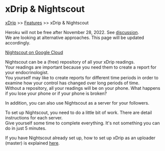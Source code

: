 # xDrip & Nightscout  
[xDrip](../README.md) >> [Features](./Features_page) >> xDrip & Nightscout  
  
Heroku will not be free after November 28, 2022.  See [discussion](https://github.com/NightscoutFoundation/xDrip/discussions/2299).  
We are looking at alternative approaches.  This page will be updated accordingly.  
  
[Nightscout on Google Cloud](./Nightscout/GoogleCloud)  
  
Nightscout can be a (free) repository of all your xDrip readings.  
Your readings are important because you need them to create a report for your endocrinologist.  
You yourself may like to create reports for different time periods in order to examine how your control has changed over long periods of time.  
Without a repository, all your readings will be on your phone.  What happens if you lose your phone or if your phone is broken?  
  
In addition, you can also use Nightscout as a server for your followers.  
  
To set up Nightscout, you need to do a little bit of work.  There are detail instructions for each server.  
Give yourself some time to complete everything.  It's not something you can do in just 5 minutes.  
  
If you have Nightscout already set up, how to set up xDrip as an uploader (master) is explained [here](./Nightscout-Settings.md).    
  
